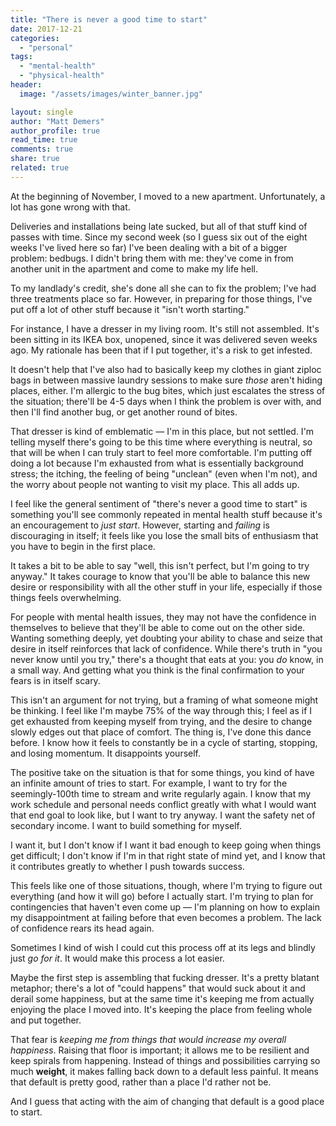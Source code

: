 ```yaml
---
title: "There is never a good time to start"
date: 2017-12-21
categories: 
  - "personal"
tags: 
  - "mental-health"
  - "physical-health"
header:
  image: "/assets/images/winter_banner.jpg"

layout: single
author: "Matt Demers"
author_profile: true
read_time: true
comments: true
share: true
related: true
---
```


At the beginning of November, I moved to a new apartment. Unfortunately, a lot has gone wrong with that.

Deliveries and installations being late sucked, but all of that stuff kind of passes with time. Since my second week (so I guess six out of the eight weeks I've lived here so far) I've been dealing with a bit of a bigger problem: bedbugs. I didn't bring them with me: they've come in from another unit in the apartment and come to make my life hell.

To my landlady's credit, she's done all she can to fix the problem; I've had three treatments place so far. However, in preparing for those things, I've put off a lot of other stuff because it "isn't worth starting."

For instance, I have a dresser in my living room. It's still not assembled. It's been sitting in its IKEA box, unopened, since it was delivered seven weeks ago. My rationale has been that if I put together, it's a risk to get infested.

It doesn't help that I've also had to basically keep my clothes in giant ziploc bags in between massive laundry sessions to make sure _those_ aren't hiding places, either. I'm allergic to the bug bites, which just escalates the stress of the situation; there'll be 4-5 days when I think the problem is over with, and then I'll find another bug, or get another round of bites.

That dresser is kind of emblematic — I'm in this place, but not settled. I'm telling myself there's going to be this time where everything is neutral, so that will be when I can truly start to feel more comfortable. I'm putting off doing a lot because I'm exhausted from what is essentially background stress; the itching, the feeling of being "unclean" (even when I'm not), and the worry about people not wanting to visit my place. This all adds up.

I feel like the general sentiment of "there's never a good time to start" is something you'll see commonly repeated in mental health stuff because it's an encouragement to _just start_. However, starting and _failing_ is discouraging in itself; it feels like you lose the small bits of enthusiasm that you have to begin in the first place.

It takes a bit to be able to say "well, this isn't perfect, but I'm going to try anyway." It takes courage to know that you'll be able to balance this new desire or responsibility with all the other stuff in your life, especially if those things feels overwhelming.

For people with mental health issues, they may not have the confidence in themselves to believe that they'll be able to come out on the other side. Wanting something deeply, yet doubting your ability to chase and seize that desire in itself reinforces that lack of confidence. While there's truth in "you never know until you try," there's a thought that eats at you: you _do_ know, in a small way. And getting what you think is the final confirmation to your fears is in itself scary.

This isn't an argument for not trying, but a framing of what someone might be thinking. I feel like I'm maybe 75% of the way through this; I feel as if I get exhausted from keeping myself from trying, and the desire to change slowly edges out that place of comfort. The thing is, I've done this dance before. I know how it feels to constantly be in a cycle of starting, stopping, and losing momentum. It disappoints yourself.

The positive take on the situation is that for some things, you kind of have an infinite amount of tries to start. For example, I want to try for the seemingly-100th time to stream and write regularly again. I know that my work schedule and personal needs conflict greatly with what I would want that end goal to look like, but I want to try anyway. I want the safety net of secondary income. I want to build something for myself.

I want it, but I don't know if I want it bad enough to keep going when things get difficult; I don't know if I'm in that right state of mind yet, and I know that it contributes greatly to whether I push towards success.

This feels like one of those situations, though, where I'm trying to figure out everything (and how it will go) before I actually start. I'm trying to plan for contingencies that haven't even come up — I'm planning on how to explain my disappointment at failing before that even becomes a problem. The lack of confidence rears its head again.

Sometimes I kind of wish I could cut this process off at its legs and blindly just _go for it_. It would make this process a lot easier.

Maybe the first step is assembling that fucking dresser. It's a pretty blatant metaphor; there's a lot of "could happens" that would suck about it and derail some happiness, but at the same time it's keeping me from actually enjoying the place I moved into. It's keeping the place from feeling whole and put together.

That fear is _keeping me from things that would increase my overall happiness_. Raising that floor is important; it allows me to be resilient and keep spirals from happening. Instead of things and possibilities carrying so much **weight**, it makes falling back down to a default less painful. It means that default is pretty good, rather than a place I'd rather not be.

And I guess that acting with the aim of changing that default is a good place to start.
